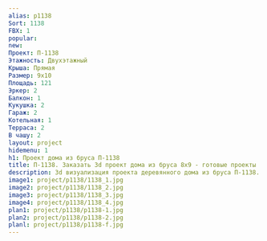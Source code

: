 ```yaml
---
alias: p1138
Sort: 1138
FBX: 1
popular: 
new: 
Проект: П-1138
Этажность: Двухэтажный
Крыша: Прямая
Размер: 9х10
Площадь: 121
Эркер: 2
Балкон: 1
Кукушка: 2
Гараж: 2
Котельная: 1
Терраса: 2
В чашу: 2
layout: project
hidemenu: 1
h1: Проект дома из бруса П-1138
title: П-1138. Заказать 3d проект дома из бруса 8х9 - готовые проекты
description: 3d визуализация проекта деревянного дома из бруса П-1138. Площадь 121 м2, размер 8х9. Вы можете внести любые изменения в проект.
image1: project/p1138/1138_1.jpg
image2: project/p1138/1138_2.jpg
image3: project/p1138/1138_3.jpg
image4: project/p1138/1138_4.jpg
plan1: project/p1138/p1138-1.jpg
plan2: project/p1138/p1138-2.jpg
planl: project/p1138/p1138-f.jpg
---
```

